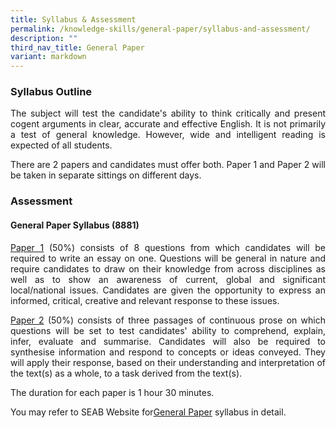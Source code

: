 ```yaml
---
title: Syllabus & Assessment
permalink: /knowledge-skills/general-paper/syllabus-and-assessment/
description: ""
third_nav_title: General Paper
variant: markdown
---
```

<div align="justify">
	
<h3>Syllabus Outline</h3>

<p>
The subject will test the candidate's ability to think critically and present cogent arguments in clear, accurate and effective English. It is not primarily a test of general knowledge. However, wide and intelligent reading is expected of all students.</p>
 
<p>
There are 2 papers and candidates must offer both. Paper 1 and Paper 2 will be taken in separate sittings on different days.</p>
 
<h3>Assessment</h3>

<h4>General Paper Syllabus (8881)</h4>

<p>
<u>Paper 1</u> (50%) consists of 8 questions from which candidates will be required to write an essay on one. Questions will be general in nature and require candidates to draw on their knowledge from across disciplines as well as to show an awareness of current, global and significant local/national issues. Candidates are given the opportunity to express an informed, critical, creative and relevant response to these issues.</p>

<p>
<u>Paper 2</u> (50%) consists of three passages of continuous prose on which questions will be set to test candidates' ability to comprehend, explain, infer, evaluate and summarise. Candidates will also be required to synthesise information and respond to concepts or ideas conveyed. They will apply their response, based on their understanding and interpretation of the text(s) as a whole, to a task derived from the text(s).</p>

<p>
The duration for each paper is 1 hour 30 minutes.</p>
	
	
<p>You may refer to SEAB Website for<a href="https://www.seab.gov.sg/files/A%20Level%20Syllabus%20Sch%20Cddts/2025/8881_y25_sy_pdf__updated_.pdf">General Paper</a> syllabus in detail. 
 
</p></div>